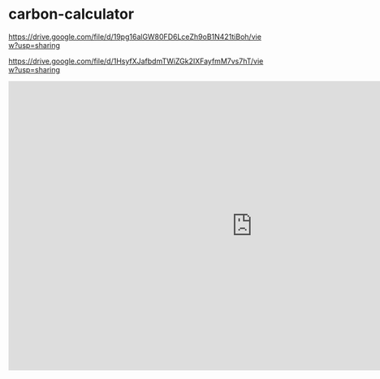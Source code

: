 # carbon-calculator

https://drive.google.com/file/d/19pg16alGW80FD6LceZh9oB1N421tiBoh/view?usp=sharing

https://drive.google.com/file/d/1HsyfXJafbdmTWiZGk2IXFayfmM7vs7hT/view?usp=sharing  

<iframe src="https://docs.google.com/presentation/d/e/2PACX-1vS0wB_a72aVNQKLuWOZ3hl350YBEQmy4cx8N9Cm6RGhjU_w0KdDPagCAkqHGinhAsUCdbOFvPt-3f6y/embed?start=false&loop=false&delayms=3000" frameborder="0" width="960" height="569" allowfullscreen="true" mozallowfullscreen="true" webkitallowfullscreen="true"></iframe>
